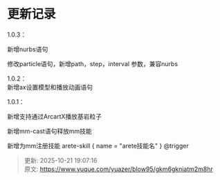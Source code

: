 # 更新记录

1.0.3：

新增nurbs语句

修改particle语句，新增path，step，interval 参数，兼容nurbs

1.0.2：  
新增ax设置模型和播放动画语句

1.0.1：

新增支持通过ArcartX播放基岩粒子

新增mm-cast语句释放mm技能

新增为mm注册技能 arete-skill { name = "arete技能名" } @trigger



> 更新: 2025-10-21 19:07:16  
> 原文: <https://www.yuque.com/yuazer/blow95/gkm6gkniatm2m8hr>